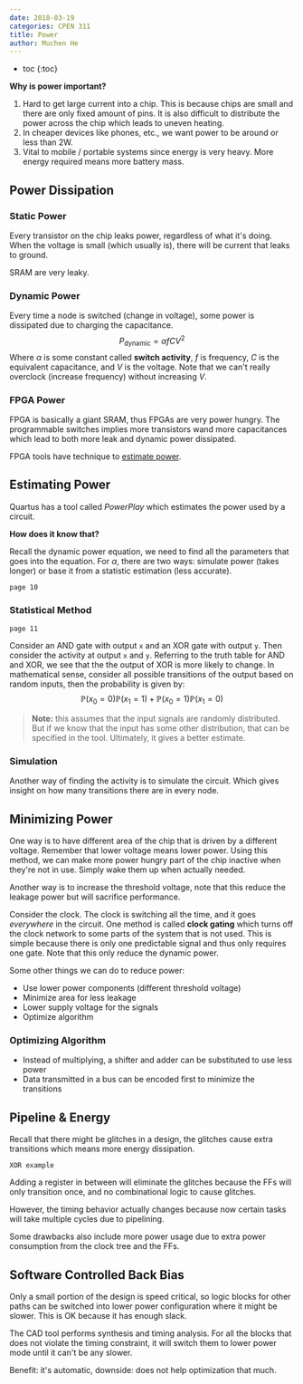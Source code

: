 ```yaml
---
date: 2018-03-19
categories: CPEN 311
title: Power
author: Muchen He
---
```




- toc
{:toc}


**Why is power important?**

1. Hard to get large current into a chip. This is because chips are small and there are only fixed amount of pins. It is also difficult to distribute the power across the chip which leads to uneven heating.
2. In cheaper devices like phones, etc., we want power to be around or less than 2W.
3. Vital to mobile / portable systems since energy is very heavy. More energy required means more battery mass.



## Power Dissipation

### Static Power

Every transistor on the chip leaks power, regardless of what it's doing. When the voltage is small (which usually is), there will be current that leaks to ground.

SRAM are very leaky.

### Dynamic Power

Every time a node is switched (change in voltage), some power is dissipated due to charging the capacitance.
$$
P_\text{dynamic}=\alpha fCV^2
$$
Where $\alpha$ is some constant called **switch activity**, $f$ is frequency, $C$ is the equivalent capacitance, and $V$ is the voltage. Note that we can't really overclock (increase frequency) without increasing $V$.

### FPGA Power

FPGA is basically a giant SRAM, thus FPGAs are very power hungry. The programmable switches implies more transistors wand more capacitances which lead to both more leak and dynamic power dissipated.

FPGA tools have technique to [estimate power](#Estimating-Power). 



## Estimating Power

Quartus has a tool called *PowerPlay* which estimates the power used by a circuit. 

**How does it know that?**

Recall the dynamic power equation, we need to find all the parameters that goes into the equation. For $\alpha$, there are two ways: simulate power (takes longer) or base it from a statistic estimation (less accurate). 

`page 10`

### Statistical Method

`page 11`

Consider an AND gate with output `x` and an XOR gate with output `y`. Then consider the activity at output `x`  and `y`. Referring to the truth table for AND and XOR, we see that the the output of XOR is more likely to change. In mathematical sense, consider all possible transitions of the output based on random inputs, then the probability is given by:
$$
\mathbb P(x_0=0)\mathbb P(x_1=1)+\mathbb P(x_0=1)\mathbb P(x_1=0)
$$

> **Note:** this assumes that the input signals are randomly distributed. But if we know that the input has some other distribution, that can be specified in the tool. Ultimately, it gives a better estimate.

### Simulation

Another way of finding the activity is to simulate the circuit. Which gives insight on how many transitions there are in every node.



## Minimizing Power

One way is to have different area of the chip that is driven by a different voltage. Remember that lower voltage means lower power. Using this method, we can make more power hungry part of the chip inactive when they're not in use. Simply wake them up when actually needed.

Another way is to increase the threshold voltage, note that this reduce the leakage power but will sacrifice performance. 

Consider the clock. The clock is switching all the time, and it goes *everywhere* in the circuit. One method is called **clock gating** which turns off the clock network to some parts of the system that is not used. This is simple because there is only one predictable signal and thus only requires one gate. Note that this only reduce the dynamic power.

Some other things we can do to reduce power:

- Use lower power components (different threshold voltage)
- Minimize area for less leakage
- Lower supply voltage for the signals
- Optimize algorithm

### Optimizing Algorithm

- Instead of multiplying, a shifter and adder can be substituted to use less power
- Data transmitted in a bus can be encoded first to minimize the transitions




## Pipeline & Energy

Recall that there might be glitches in a design, the glitches cause extra transitions which means more energy dissipation. 

`XOR example`

Adding a register in between will eliminate the glitches because the FFs will only transition once, and no combinational logic to cause glitches.

However, the timing behavior actually changes because now certain tasks will take multiple cycles due to pipelining.

Some drawbacks also include more power usage due to extra power consumption from the clock tree and the FFs. 



## Software Controlled Back Bias

Only a small portion of the design is speed critical, so logic blocks for other paths can be switched into lower power configuration where it might be slower. This is OK because it has enough slack.

The CAD tool performs synthesis and timing analysis. For all the blocks that does not violate the timing constraint, it will switch them to lower power mode until it can't be any slower.

Benefit: it's automatic, downside: does not help optimization that much.